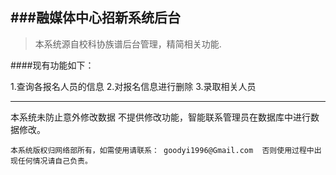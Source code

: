 ###融媒体中心招新系统后台
-----
>本系统源自校科协族谱后台管理，精简相关功能.

####现有功能如下：

1.查询各报名人员的信息
2.对报名信息进行删除
3.录取相关人员

------------------
本系统未防止意外修改数据 不提供修改功能，智能联系管理员在数据库中进行数据修改。


`本系统版权归网络部所有，如需使用请联系： goodyi1996@Gmail.com  否则使用过程中出现任何情况请自己负责。`